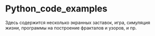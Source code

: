 # Python_code_examples
Здесь содержится несколько экранных заставок, игра, симуляция жизни, программы на построение фракталов и узоров, и пр.
